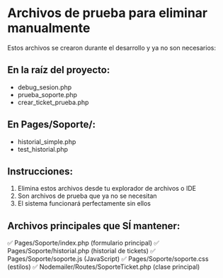 # Archivos de prueba para eliminar manualmente

Estos archivos se crearon durante el desarrollo y ya no son necesarios:

## En la raíz del proyecto:

- debug_sesion.php
- prueba_soporte.php
- crear_ticket_prueba.php

## En Pages/Soporte/:

- historial_simple.php
- test_historial.php

## Instrucciones:

1. Elimina estos archivos desde tu explorador de archivos o IDE
2. Son archivos de prueba que ya no se necesitan
3. El sistema funcionará perfectamente sin ellos

## Archivos principales que SÍ mantener:

✅ Pages/Soporte/index.php (formulario principal)
✅ Pages/Soporte/historial.php (historial de tickets)
✅ Pages/Soporte/soporte.js (JavaScript)
✅ Pages/Soporte/soporte.css (estilos)
✅ Nodemailer/Routes/SoporteTicket.php (clase principal)
